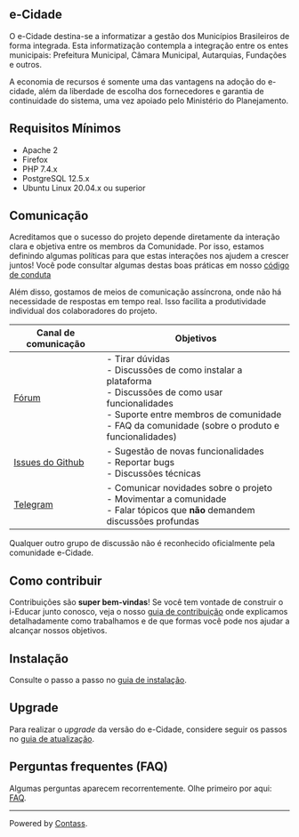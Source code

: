 ## e-Cidade

O e-Cidade destina-se a informatizar a gestão dos Municípios Brasileiros de forma integrada. Esta informatização contempla a integração entre os entes municipais: Prefeitura Municipal, Câmara Municipal, Autarquias, Fundações e outros.

A economia de recursos é somente uma das vantagens na adoção do e-cidade, além da liberdade de escolha dos fornecedores e garantia de continuidade do sistema, uma vez apoiado pelo Ministério do Planejamento.

## Requisitos Mínimos

* Apache 2
* Firefox 
* PHP 7.4.x 
* PostgreSQL 12.5.x
* Ubuntu Linux 20.04.x ou superior


## Comunicação

Acreditamos que o sucesso do projeto depende diretamente da interação clara e
objetiva entre os membros da Comunidade. Por isso, estamos definindo algumas
políticas para que estas interações nos ajudem a crescer juntos! Você pode
consultar algumas destas boas práticas em nosso [código de
conduta](./CODE-OF-CONDUCT.md)

Além disso, gostamos de meios de comunicação assíncrona, onde não há necessidade de
respostas em tempo real. Isso facilita a produtividade individual dos
colaboradores do projeto.

| Canal de comunicação                                                         | Objetivos                                                                                                                                                                                                          |
|------------------------------------------------------------------------------|--------------------------------------------------------------------------------------------------------------------------------------------------------------------------------------------------------------------|
| [Fórum](https://ecidade.softwarepublico.org/)                                           | - Tirar dúvidas <br>- Discussões de como instalar a plataforma<br> - Discussões de como usar funcionalidades<br> - Suporte entre membros de comunidade<br> - FAQ da comunidade (sobre o produto e funcionalidades) |
| [Issues do Github](https://github.com/e-cidade/e-cidade/issues) | - Sugestão de novas funcionalidades<br> - Reportar bugs<br> - Discussões técnicas                                                                                                                                  |
| [Telegram](https://t.me/eCidadeCE)                                            | - Comunicar novidades sobre o projeto<br> - Movimentar a comunidade<br>  - Falar tópicos que **não** demandem discussões profundas                                                                                 |

Qualquer outro grupo de discussão não é reconhecido oficialmente pela
comunidade e-Cidade.

## Como contribuir

Contribuições são **super bem-vindas**! Se você tem vontade de construir o
i-Educar junto conosco, veja o nosso [guia de contribuição](./CONTRIBUTING.md)
onde explicamos detalhadamente como trabalhamos e de que formas você pode nos
ajudar a alcançar nossos objetivos.


## Instalação

Consulte o passo a passo no [guia de instalação](INSTALL.md).

## Upgrade

Para realizar o _upgrade_ da versão do e-Cidade, considere seguir os passos no [guia de atualização](UPGRADE.md).

## Perguntas frequentes (FAQ)

Algumas perguntas aparecem recorrentemente. Olhe primeiro por aqui: [FAQ](https://ecidade.softwarepublico.org/).

---

Powered by [Contass](https://www.contassconsultoria.com.br/).

